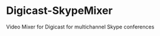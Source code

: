 Digicast-SkypeMixer
===================

Video Mixer for Digicast for multichannel Skype conferences